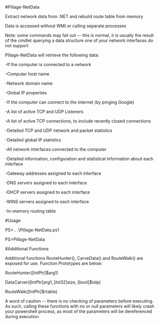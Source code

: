 #Pillage-NetData

Extract network data from .NET and rebuild route table from memory

Data is accessed without WMI or calling separate processes 

Note: some commands may fail out -- this is normal, it is usually the result of the cmdlet querying a data structure one of your network interfaces do not support 

Pillage-NetData will retrieve the following data: 

-If the computer is connected to a network 

-Computer host name 

-Network domain name 

-Global IP properties 

-If the computer can connect to the internet (by pinging Google) 

-A list of active TCP and UDP Listeners

-A list of active TCP connections, to include recently closed connections 

-Detailed TCP and UDP network and packet statistics 

-Detailed global IP statistics 

-All network interfaces connected to the computer 

-Detailed information, configuration and statistical information about each interface 

-Gateway addresses assigned to each interface 

-DNS servers assigned to each interface 

-DHCP servers assigned to each interface 

-WINS servers assigned to each interface 

-In-memory routing table 


#Usage 

PS> . .\Pillage-NetData.ps1

PS>Pillage-NetData

#Additional Functions 

Additional functions RouteHunter(), CarveData() and RouteWalk() are exposed for use. Function Prototypes are below: 

RouteHunter([IntPtr]$arg1)

DataCarver([IntPtr]$arg1, [Int32]$size, [bool]$isIp)

RouteWalk([IntPtr]$rtable)

A word of caution -- there is no checking of parameters before executing. As such, calling these functions with no or null parameters will likely crash your powershell process, as most of the parameters will be dereferenced during execution





